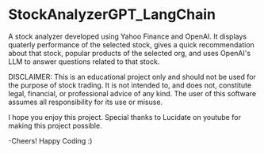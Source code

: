 # StockAnalyzerGPT_LangChain
A stock analyzer developed using Yahoo Finance and OpenAI. It displays quaterly performance of the selected stock, gives a quick recommendation about that stock, popular products of the selected org, and uses OpenAI's LLM to answer questions related to that stock.

DISCLAIMER: This is an educational project only and should not be used for the purpose of stock trading. It is not intended to, and does not, constitute legal, financial, or professional advice of any kind. The user of this software assumes all responsibility for its use or misuse.

I hope you enjoy this project. Special thanks to Lucidate on youtube for making this project possible. 

-Cheers! Happy Coding :)
